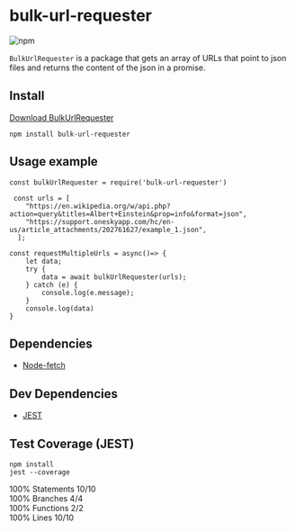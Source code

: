 # bulk-url-requester
![npm](https://img.shields.io/npm/v/bulk-url-requester)   

`BulkUrlRequester` is a package that gets an array of URLs that point to json files and returns the content of the json in a promise.

## Install

[Download BulkUrlRequester](https://github.com/chiefman1/bulk-url-requester.git)

```
npm install bulk-url-requester
```

## Usage example
```
const bulkUrlRequester = require('bulk-url-requester')

 const urls = [
    "https://en.wikipedia.org/w/api.php?action=query&titles=Albert+Einstein&prop=info&format=json",
    "https://support.oneskyapp.com/hc/en-us/article_attachments/202761627/example_1.json",
  ];

const requestMultipleUrls = async()=> {
    let data;
    try {
        data = await bulkUrlRequester(urls);
    } catch (e) {
        console.log(e.message);
    }
    console.log(data)
}

```
## Dependencies
* [Node-fetch](https://www.npmjs.com/package/node-fetch)

## Dev Dependencies
* [JEST](https://www.npmjs.com/package/jest)

## Test Coverage (JEST)

```
npm install
jest --coverage
```

100% Statements 10/10   
100% Branches 4/4   
100% Functions 2/2   
100% Lines 10/10

